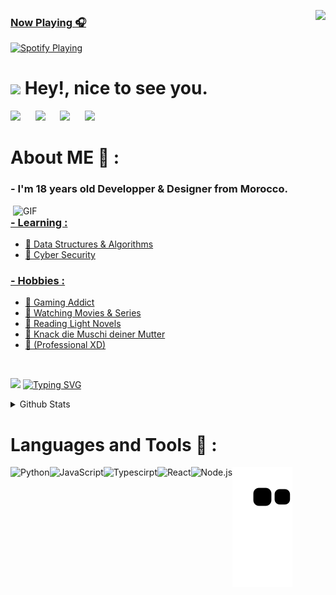 <a href="https://discord.com/users/818236033413414952"> <img  align="right" src="https://lanyard.cnrad.dev/api/818236033413414952" />
### Now Playing 🎧

[<img src="https://spotify-github-profile.vercel.app/api/view.svg?uid=rsspczkp3g4guni467rak4x8e&cover_image=true&theme=natemoo-re" alt="Spotify Playing" width="350" style="align: left"/>](https://open.spotify.com/user/4et0hj6bcrfm59jazyqp2dyyq)





<h1><img src="https://emojis.slackmojis.com/emojis/images/1531849430/4246/blob-sunglasses.gif?1531849430" width="30"/> Hey!, nice to see you.</h1>

<p align="left">
<a href="https://twitter.com/xray4reall" target="_blank"><img height="30" src="https://cdn.discordapp.com/emojis/912006202274242600.gif?size=128"></a>&nbsp;&nbsp;&nbsp;&nbsp;&nbsp;
<a href="https://www.instagram.com/xray4real/" target="_blank"><img height="30" src="https://cdn.discordapp.com/emojis/912006202207113226.gif?size=128"></a>&nbsp;&nbsp;&nbsp;&nbsp;&nbsp;
<a href="https://open.spotify.com/user/4et0hj6bcrfm59jazyqp2dyyq" target="_blank"><img height="30" src="https://cdn.discordapp.com/emojis/797926066131304449.webp?size=128"></a>&nbsp;&nbsp;&nbsp;&nbsp;&nbsp;
<a href="https://discord.com/users/818236033413414952" target="_blank"><img height="30" src="https://cdn.discordapp.com/emojis/772089044494188575.gif?size=128"></a>&nbsp;&nbsp;&nbsp;&nbsp;&nbsp;

<br />


# About ME 💬 :

### - I'm 18 years old Developper & Designer from Morocco.

<a href="https://discord.com/users/818236033413414952" target="_blank"> <img hight="400" width="500" alt="GIF" align="right" src="https://github.com/Xx-Ashutosh-xX/Xx-Ashutosh-xX/blob/master/assets/1936.gif">

### - Learning :
- 🐧 Data Structures & Algorithms
- 🐧 Cyber Security

### - Hobbies : 
- 🐧 Gaming Addict
- 🐧 Watching Movies & Series
- 🐧 Reading Light Novels
- 🐧 Knack die Muschi deiner Mutter
- 🐧 (Professional XD)
</br>

<a href="https://discord.com/users/818236033413414952" target="_blank"> <img src="https://discord.c99.nl/widget/theme-3/818236033413414952.png"/></a>
<a href="https://git.io/typing-svg"><img src="https://readme-typing-svg.herokuapp.com?font=Fira+Code&pause=1000&color=1204FF&width=435&lines=%F0%9F%91%8B+Hi+there!+I'm+Xray+;Add+Me+!" alt="Typing SVG" /></a>

<details>
  <summary>Github Stats</summary>
  
  ![Github Stats](https://github-readme-stats.vercel.app/api?username=xray4real&count_private=true&show_icons=true&include_all_commits=true&hide_border=true&count_private=true&theme=gotham&title_color=78aad8&text_color=f5f5f5)
  ![Top Languages](https://github-readme-stats.vercel.app/api/top-langs/?username=xray4real&show_icons=true&include_all_commits=true&hide_border=true&count_private=true&theme=gotham&langs_count=4&layout=compact&title_color=78aad8&text_color=f5f5f5)
</details>

# Languages and Tools 🐍 :

<a href="https://www.python.org" target="_blank"><img align="left" alt="Python" height ="25px" src="https://raw.githubusercontent.com/rahul-jha98/github_readme_icons/main/language_and_tools/square/python/python.svg"></a>
<a href="https://developer.mozilla.org/en-US/docs/Web/JavaScript" target="_blank"> <img align="left" alt="JavaScript" height ="25px"  src="https://raw.githubusercontent.com/rahul-jha98/github_readme_icons/main/language_and_tools/square/javascript/javascript.svg"> </a>
<a href="https://developer.mozilla.org/en-US/docs/Web/HTML" target="_blank"><img align="left" alt="Typescirpt" height ="25px" src="https://raw.githubusercontent.com/rahul-jha98/github_readme_icons/main/language_and_tools/square/typescript/typescript.svg"></a>
<a href="https://developer.mozilla.org/en-US/docs/Web/CSS" target="_blank"> <img align="left" alt="React" height ="25px" src="https://raw.githubusercontent.com/rahul-jha98/github_readme_icons/main/language_and_tools/square/react/react.svg"></a>
<a href="https://nodejs.org" target="_blank"><img align="left" alt="Node.js" height ="25px" src="https://raw.githubusercontent.com/rahul-jha98/github_readme_icons/main/language_and_tools/square/node/node.svg"></a>


<a href="https://discord.com/users/818236033413414952" target="_blank"><img src="https://github.com/rafaballerini/rafaballerini/blob/output/github-contribution-grid-snake.svg" alt="sneke"></a>
